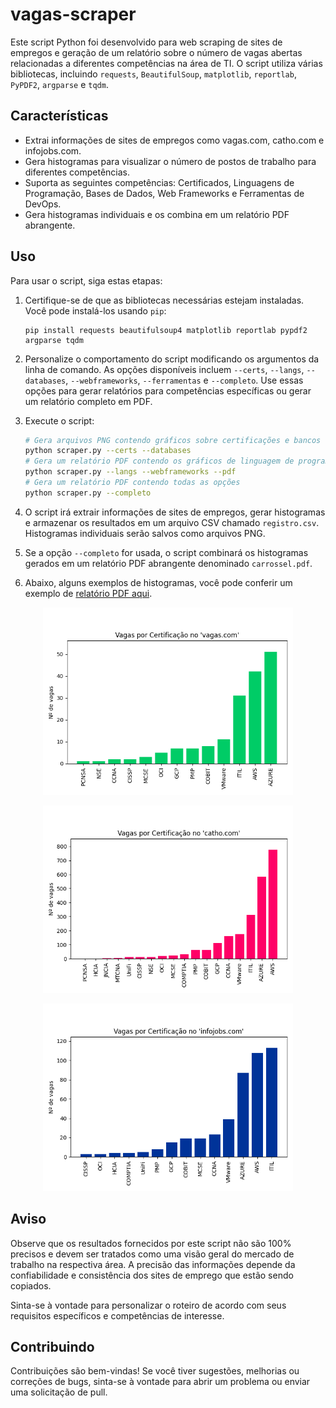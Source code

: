 # vagas-scraper

Este script Python foi desenvolvido para web scraping de sites de empregos e geração de um relatório sobre o número de vagas abertas relacionadas a diferentes competências na área de TI. O script utiliza várias bibliotecas, incluindo `requests`, `BeautifulSoup`, `matplotlib`, `reportlab`, `PyPDF2`, `argparse` e `tqdm`.

## Características

- Extrai informações de sites de empregos como vagas.com, catho.com e infojobs.com.
- Gera histogramas para visualizar o número de postos de trabalho para diferentes competências.
- Suporta as seguintes competências: Certificados, Linguagens de Programação, Bases de Dados, Web Frameworks e Ferramentas de DevOps.
- Gera histogramas individuais e os combina em um relatório PDF abrangente.

## Uso

Para usar o script, siga estas etapas:

1. Certifique-se de que as bibliotecas necessárias estejam instaladas. Você pode instalá-los usando `pip`:
    ```
    pip install requests beautifulsoup4 matplotlib reportlab pypdf2 argparse tqdm
    ```

2. Personalize o comportamento do script modificando os argumentos da linha de comando. As opções disponíveis incluem `--certs`, `--langs`, `--databases`, `--webframeworks`, `--ferramentas` e `--completo`. Use essas opções para gerar relatórios para competências específicas ou gerar um relatório completo em PDF.

3. Execute o script:
    ```bash
    # Gera arquivos PNG contendo gráficos sobre certificações e bancos de dados mais requisitados
    python scraper.py --certs --databases
    # Gera um relatório PDF contendo os gráficos de linguagem de programação e framework web
    python scraper.py --langs --webframeworks --pdf
    # Gera um relatório PDF contendo todas as opções
    python scraper.py --completo
    ```

4. O script irá extrair informações de sites de empregos, gerar histogramas e armazenar os resultados em um arquivo CSV chamado `registro.csv`. Histogramas individuais serão salvos como arquivos PNG.

5. Se a opção `--completo` for usada, o script combinará os histogramas gerados em um relatório PDF abrangente denominado `carrossel.pdf`.

6. Abaixo, alguns exemplos de histogramas, você pode conferir um exemplo de [relatório PDF aqui](https://github.com/joaopedrolourencoaffonso/vagas-scraper/blob/master/PDFs/carrossel.pdf).

<p align="center">
  <img src="https://raw.githubusercontent.com/joaopedrolourencoaffonso/vagas-scraper/master/graficos/certificados-vagas.png" alt="Vagas por certificado no 'vagas'" style="width:400px;height:300px;">
    
<p align="center">
  <img src="https://raw.githubusercontent.com/joaopedrolourencoaffonso/vagas-scraper/master/graficos/certificados-catho.png" alt="Vagas por certificado na Catho" style="width:400px;height:300px;">

<p align="center">
  <img src="https://raw.githubusercontent.com/joaopedrolourencoaffonso/vagas-scraper/master/graficos/certificados-infojobs.png" alt="Vagas por linguagem no 'vagas'" style="width:400px;height:300px;">

## Aviso

Observe que os resultados fornecidos por este script não são 100% precisos e devem ser tratados como uma visão geral do mercado de trabalho na respectiva área. A precisão das informações depende da confiabilidade e consistência dos sites de emprego que estão sendo copiados.

Sinta-se à vontade para personalizar o roteiro de acordo com seus requisitos específicos e competências de interesse.

## Contribuindo

Contribuições são bem-vindas! Se você tiver sugestões, melhorias ou correções de bugs, sinta-se à vontade para abrir um problema ou enviar uma solicitação de pull.
